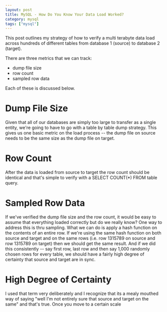 ```yaml
---
layout: post
title: MySQL - How Do You Know Your Data Load Worked?
category: mysql
tags: ["mysql"]
---
```


This post outlines my strategy of how to verify a multi terabyte data load across hundreds of different tables from database 1 (source) to database 2 (target).

There are three metrics that we can track:

* dump file size
* row count
* sampled row data

Each of these is discussed below.  

# Dump File Size

Given that all of our databases are simply too large to transfer as a single entity, we're going to have to go with a table by table dump strategy.  This gives us one basic metric on the load process -- the dump file on source needs to be the same size as the dump file on target.  

# Row Count

After the data is loaded from source to target the row count should be identical and that's simple to verify with a SELECT COUNT(*) FROM table query.  

# Sampled Row Data

If we've verified the dump file size and the row count, it would be easy to assume that everything loaded correctly but do we really know?  One way to address this is thru sampling.  What we can do is apply a hash function on the contents of an entire row.  If we're using the same hash function on both source and target and on the same rows (i.e. row 1315789 on source and row 1315789 on target) then we should get the same result.  And if we did this consistently -- say first row, last row and then say 1,000 randomly chosen rows for every table, we should have a fairly high degree of certainty that source and target are in sync.

# High Degree of Certainty

I used that term very deliberately and I recognize that its a mealy mouthed way of saying "well I'm not entirely sure that source and target on the same" and that's true.  Once you move to a certain scale 
